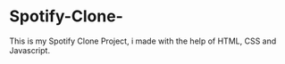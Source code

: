 # Spotify-Clone-
This is my Spotify Clone Project, i made with the help of HTML, CSS and Javascript. 
